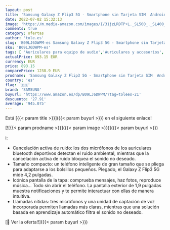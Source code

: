 ```yaml
---
layout: post
title: 'Samsung Galaxy Z Flip3 5G - Smartphone sin Tarjeta SIM  Android  Plegable  128 GB  Color Negro + Wireless Charger Dúo  ES Version  + Samsung Galaxy Buds2 - Auriculares'
date: 2022-07-02 15:32:13
image: 'https://m.media-amazon.com/images/I/31jzLRDTP+L._SL500_._SL400_.jpg'
comments: true
category: ofertas
author: 'tole.es'
slug: 'B09LJ6DWPM-es Samsung Galaxy Z Flip3 5G - Smartphone sin Tarjeta SIM...'
sku: 'B09LJ6DWPM-es'
tags: [ 'Auriculares para equipo de audio','Auriculares y accesorios','Electrónica','android','samsung','🇪🇸', ]
actualPrice: 893.15 EUR
currency: EUR
price: 893.15
comparePrice: 1238.9 EUR
prodname: 'Samsung Galaxy Z Flip3 5G - Smartphone sin Tarjeta SIM  Android  Plegable  128 GB  Color Negro + Wireless Charger Dúo  ES Version  + Samsung Galaxy Buds2 - Auriculares'
country: 'es'
flag: '🇪🇸'
brand: 'SAMSUNG'
buyurl: 'https://www.amazon.es/dp/B09LJ6DWPM/?tag=tolees-21'
descuento: '27.91'
average: '945.075'
---
```


Está [{{< param title >}}]({{< param buyurl >}}) en el siguiente enlace!

[![{{< param prodname >}}]({{< param image >}})]({{< param buyurl >}})

ℹ️:

- Cancelación activa de ruido: los dos micrófonos de los auriculares bluetooth deportivos detectan el ruido ambiental, mientras que la cancelación activa de ruido bloquea el sonido no deseado.
- Tamaño compacto: un teléfono inteligente de gran tamaño que se pliega para adaptarse a los bolsillos pequeños. Plegado, el Galaxy Z Flip3 5G mide 4,2 pulgadas.
- Icónica pantalla de la tapa: comprueba mensajes, haz fotos, reproduce música… Todo sin abrir el teléfono. La pantalla exterior de 1,9 pulgadas muestra notificaciones y te permite interactuar con ellas de manera intuitiva.
- Llamadas nítidas: tres micrófonos y una unidad de captación de voz incorporada permiten llamadas más claras, mientras que una solución basada en aprendizaje automático filtra el sonido no deseado.

[🛒 Ver la oferta!!]({{< param buyurl >}})
